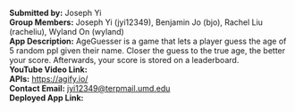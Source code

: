 **Submitted by:** Joseph Yi\
**Group Members:** Joseph Yi (jyi12349), Benjamin Jo (bjo), Rachel Liu (racheliu), Wyland On (wyland) \
**App Description:** AgeGuesser is a game that lets a player guess the age of 5 random ppl given their name. Closer the guess to the true age, the better your score. Afterwards, your score is stored on a leaderboard.\
**YouTube Video Link:** \
**APIs:** https://agify.io/ \
**Contact Email:** jyi12349@terpmail.umd.edu\
**Deployed App Link:**  
